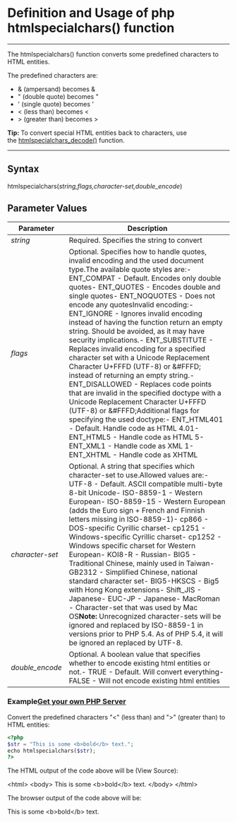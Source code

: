 # Definition and Usage of php htmlspecialchars() function

--------------------

The htmlspecialchars() function converts some predefined characters to HTML entities.

The predefined characters are:

-   & (ampersand) becomes &amp;
-   " (double quote) becomes &quot;
-   ' (single quote) becomes &#039;
-   < (less than) becomes &lt;
-   \> (greater than) becomes &gt;

**Tip:** To convert special HTML entities back to characters, use the [htmlspecialchars\_decode()](https://www.w3schools.com/php/func_string_htmlspecialchars_decode.asp) function.

* * * *

Syntax
------

htmlspecialchars(*string,flags,character-set,double\_encode*)

Parameter Values
----------------

| Parameter | Description |
| --- |  --- |
| *string* | Required. Specifies the string to convert |
| *flags* | Optional. Specifies how to handle quotes, invalid encoding and the used document type.The available quote styles are:-   ENT\_COMPAT - Default. Encodes only double quotes-   ENT\_QUOTES - Encodes double and single quotes-   ENT\_NOQUOTES - Does not encode any quotesInvalid encoding:-   ENT\_IGNORE - Ignores invalid encoding instead of having the function return an empty string. Should be avoided, as it may have security implications.-   ENT\_SUBSTITUTE - Replaces invalid encoding for a specified character set with a Unicode Replacement Character U+FFFD (UTF-8) or &#FFFD; instead of returning an empty string.-   ENT\_DISALLOWED - Replaces code points that are invalid in the specified doctype with a Unicode Replacement Character U+FFFD (UTF-8) or &#FFFD;Additional flags for specifying the used doctype:-   ENT\_HTML401 - Default. Handle code as HTML 4.01-   ENT\_HTML5 - Handle code as HTML 5-   ENT\_XML1 - Handle code as XML 1-   ENT\_XHTML - Handle code as XHTML |
| *character-set* | Optional. A string that specifies which character-set to use.Allowed values are:-   UTF-8 - Default. ASCII compatible multi-byte 8-bit Unicode-   ISO-8859-1 - Western European-   ISO-8859-15 - Western European (adds the Euro sign + French and Finnish letters missing in ISO-8859-1)-   cp866 - DOS-specific Cyrillic charset-   cp1251 - Windows-specific Cyrillic charset-   cp1252 - Windows specific charset for Western European-   KOI8-R - Russian-   BIG5 - Traditional Chinese, mainly used in Taiwan-   GB2312 - Simplified Chinese, national standard character set-   BIG5-HKSCS - Big5 with Hong Kong extensions-   Shift\_JIS - Japanese-   EUC-JP - Japanese-   MacRoman - Character-set that was used by Mac OS**Note:** Unrecognized character-sets will be ignored and replaced by ISO-8859-1 in versions prior to PHP 5.4. As of PHP 5.4, it will be ignored an replaced by UTF-8. |
| *double\_encode* | Optional. A boolean value that specifies whether to encode existing html entities or not.-   TRUE - Default. Will convert everything-   FALSE - Will not encode existing html entities |

### Example[Get your own PHP Server](https://www.w3schools.com/php/php_server.asp "W3Schools Spaces")

Convert the predefined characters "<" (less than) and ">" (greater than) to HTML entities:

```php
<?php
$str = "This is some <b>bold</b> text.";
echo htmlspecialchars($str);
?>
```

The HTML output of the code above will be (View Source):

<!DOCTYPE html\>
<html\>
<body\>
This is some &lt;b&gt;bold&lt;/b&gt; text.
</body\>
</html\>

The browser output of the code above will be:

This is some <b\>bold</b\> text.
